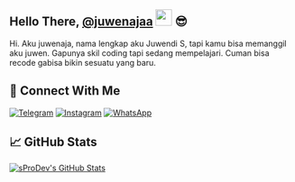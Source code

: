 ## Hello There, [@juwenajaa](https://instagram.com/juwendy_s) <img src="https://github.com/TheDudeThatCode/TheDudeThatCode/blob/master/Assets/Hi.gif" width="29px"> :sunglasses:


Hi. Aku juwenaja, nama lengkap aku Juwendi S, tapi kamu bisa memanggil aku juwen. Gapunya skil coding tapi sedang mempelajari. Cuman bisa recode gabisa bikin sesuatu yang baru.
<br>
## &#x1F919; Connect With Me
[![Telegram](https://img.shields.io/badge/Telegram-%230088cc.svg?&style=for-the-badge&logo=telegram&logoColor=white)](https://t.me/itsnothingnow)
[![Instagram](https://img.shields.io/badge/Instagram-E4405F?style=for-the-badge&logo=instagram&logoColor=white)](https://instagram.com/juwendy_s)
[![WhatsApp](https://img.shields.io/badge/WhatsApp-25D366?style=for-the-badge&logo=whatsapp&logoColor=white)](https://wa.me/6289635687240)
## &#x1f4c8; GitHub Stats

<a href="https://github.com/juwenaja">
  <img align="center" src="https://github-readme-stats.vercel.app/api?username=juwenaja&count_private=true&show_icons=true&hide_border=true&custom_title=My%20Github%20Stats&include_all_commits=true&hide=issues" alt="sProDev's GitHub Stats" />
</a>
